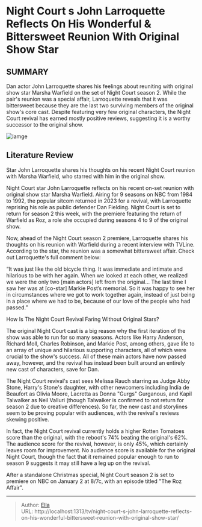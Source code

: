 # Night Court s John Larroquette Reflects On His Wonderful &amp; Bittersweet Reunion With Original Show Star


## SUMMARY 



  Dan actor John Larroquette shares his feelings about reuniting with original show star Marsha Warfield on the set of Night Court season 2.   While the pair&#39;s reunion was a special affair, Larroquette reveals that it was bittersweet because they are the last two surviving members of the original show&#39;s core cast.   Despite featuring very few original characters, the Night Court revival has earned mostly positive reviews, suggesting it is a worthy successor to the original show.  

![iamge](https://static1.srcdn.com/wordpress/wp-content/uploads/2023/12/a-photo-from-night-court-season-2.jpg)

## Literature Review
Star John Larroquette shares his thoughts on his recent Night Court reunion with Marsha Warfield, who starred with him in the original show.




Night Court star John Larroquette reflects on his recent on-set reunion with original show star Marsha Warfield. Airing for 9 seasons on NBC from 1984 to 1992, the popular sitcom returned in 2023 for a revival, with Larroquette reprising his role as public defender Dan Fielding. Night Court is set to return for season 2 this week, with the premiere featuring the return of Warfield as Roz, a role she occupied during seasons 4 to 9 of the original show.




Now, ahead of the Night Court season 2 premiere, Larroquette shares his thoughts on his reunion with Warfield during a recent interview with TVLine. According to the star, the reunion was a somewhat bittersweet affair. Check out Larroquette&#39;s full comment below:


“It was just like the old bicycle thing. It was immediate and intimate and hilarious to be with her again. When we looked at each other, we realized we were the only two [main actors] left from the original… The last time I saw her was at [co-star] Markie Post’s memorial. So it was happy to see her in circumstances where we got to work together again, instead of just being in a place where we had to be, because of our love of the people who had passed.”



 How Is The Night Court Revival Faring Without Original Stars? 
          

The original Night Court cast is a big reason why the first iteration of the show was able to run for so many seasons. Actors like Harry Anderson, Richard Moll, Charles Robinson, and Markie Post, among others, gave life to an array of unique and hilarious supporting characters, all of which were crucial to the show&#39;s success. All of these main actors have now passed away, however, and the revival has instead been built around an entirely new cast of characters, save for Dan.




The Night Court revival&#39;s cast sees Melissa Rauch starring as Judge Abby Stone, Harry&#39;s Stone&#39;s daughter, with other newcomers including India de Beaufort as Olivia Moore, Lacretta as Donna &#34;Gurgs&#34; Gurganous, and Kapil Talwalker as Neil Valluri (though Talwalker is confirmed to not return for season 2 due to creative differences). So far, the new cast and storylines seem to be proving popular with audiences, with the revival&#39;s reviews skewing positive.

In fact, the Night Court revival currently holds a higher Rotten Tomatoes score than the original, with the reboot&#39;s 74% beating the original&#39;s 62%. The audience score for the revival, however, is only 45%, which certainly leaves room for improvement. No audience score is available for the original Night Court, though the fact that it remained popular enough to run to season 9 suggests it may still have a leg up on the revival.



After a standalone Christmas special, Night Court season 2 is set to premiere on NBC on January 2 at 8/7c, with an episode titled &#34;The Roz Affair&#34;.









---

> Author: [Ella](https://instagram.hk.cn/)  
> URL: http://localhost:1313/tv/night-court-s-john-larroquette-reflects-on-his-wonderful-bittersweet-reunion-with-original-show-star/  

